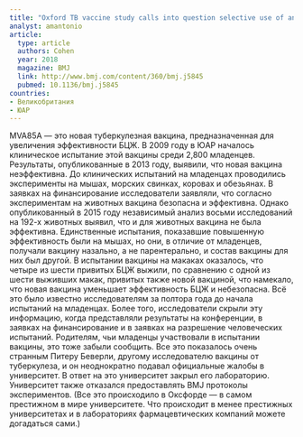 ```yaml
---
title: "Oxford TB vaccine study calls into question selective use of animal data"
analyst: amantonio
article:
  type: article
  authors: Cohen
  year: 2018
  magazine: BMJ
  link: http://www.bmj.com/content/360/bmj.j5845
  pubmed: 10.1136/bmj.j5845
countries:
- Великобритания
- ЮАР
---
```


MVA85A — это новая туберкулезная вакцина, предназначенная для увеличения эффективности БЦЖ. В 2009 году в ЮАР началось клиническое испытание этой вакцины среди 2,800 младенцев. Результаты, опубликованные в 2013 году, выявили, что новая вакцина неэффективна.
До клинических испытаний на младенцах проводились эксперименты на мышах, морских свинках, коровах и обезьянах. В заявках на финансирование исследователи заявляли, что согласно экспериментам на животных вакцина безопасна и эффективна. Однако опубликованный в 2015 году независимый анализ восьми исследований на 192-х животных выявил, что и для животных вакцина не была эффективна. Единственные испытания, показавшие повышенную эффективность были на мышах, но они, в отличие от младенцев, получали вакцину назально, а не парентерально, и состав вакцины для них был другой. В испытании вакцины на макаках оказалось, что четыре из шести привитых БЦЖ выжили, по сравнению с одной из шести выживших макак, привитых также новой вакциной, что намекало, что новая вакцина уменьшает эффективность БЦЖ и небезопасна.
Всё это было известно исследователям за полтора года до начала испытаний на младенцах. Более того, исследователи скрыли эту информацию, когда представляли результаты на конференции, в заявках на финансирование и в заявках на разрешение человеческих испытаний. Родителям, чьи младенцы участвовали в испытании вакцины, это тоже забыли сообщить.
Все это показалось очень странным Питеру Беверли, другому исследователю вакцины от туберкулеза, и он неоднократно подавал официальные жалобы в университет. В ответ на это университет закрыл его лабораторию. Университет также отказался предоставлять BMJ протоколы экспериментов.
(Все это происходило в Оксфорде — в самом престижном в мире университете. Что происходит в менее престижных университетах и в лабораториях фармацевтических компаний можете догадаться сами.)
